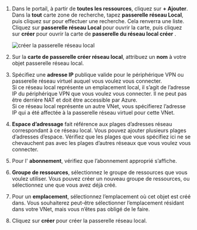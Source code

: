 1. Dans le portail, à partir de **toutes les ressources**, cliquez sur **+ Ajouter**. Dans la **tout** carte zone de recherche, tapez **passerelle réseau Local**, puis cliquez sur pour effectuer une recherche. Cela renverra une liste. Cliquez sur **passerelle réseau Local** pour ouvrir la carte, puis cliquez sur **créer** pour ouvrir la carte de **passerelle du réseau local créer** .

    ![créer la passerelle réseau local](./media/vpn-gateway-add-lng-rm-portal-include/addlng250.png)

2. Sur la **carte de passerelle créer réseau local**, attribuez un **nom** à votre objet passerelle réseau local.
 
3. Spécifiez une **adresse IP** publique valide pour le périphérique VPN ou passerelle réseau virtuel auquel vous voulez vous connecter.<br>Si ce réseau local représente un emplacement local, il s’agit de l’adresse IP du périphérique VPN que vous voulez vous connecter. Il ne peut pas être derrière NAT et doit être accessible par Azure.<br>Si ce réseau local représente un autre VNet, vous spécifierez l’adresse IP qui a été affectée à la passerelle réseau virtuel pour cette VNet.<br>

4. **Espace d’adressage** fait référence aux plages d’adresses réseau correspondant à ce réseau local. Vous pouvez ajouter plusieurs plages d’adresses d’espace. Vérifiez que les plages que vous spécifiez ici ne se chevauchent pas avec les plages d’autres réseaux que vous voulez vous connecter.
 
5. Pour l' **abonnement**, vérifiez que l’abonnement approprié s’affiche.

6. **Groupe de ressources**, sélectionnez le groupe de ressources que vous voulez utiliser. Vous pouvez créer un nouveau groupe de ressources, ou sélectionnez une que vous avez déjà créé.

7. Pour un **emplacement**, sélectionnez l’emplacement où cet objet est créé dans. Vous souhaiterez peut-être sélectionner l’emplacement résidant dans votre VNet, mais vous n’êtes pas obligé de le faire.

8. Cliquez sur **créer** pour créer la passerelle réseau local.
